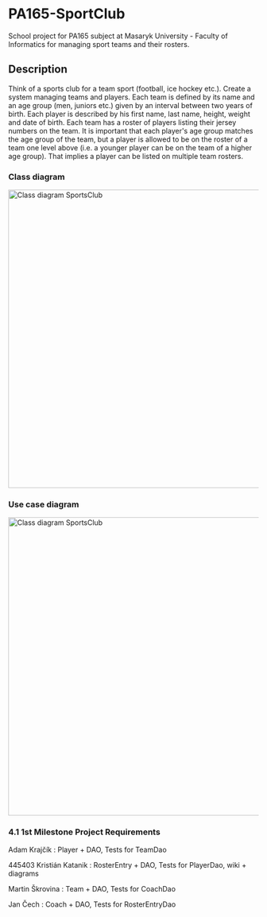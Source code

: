 # PA165-SportClub

School project for PA165 subject at Masaryk University - Faculty of Informatics for managing sport teams and their rosters.



## <a name="description"></a>Description

Think of a sports club for a team sport (football, ice hockey etc.). Create a system managing teams and players. Each team is defined by its name and an age group (men, juniors etc.) given by an interval between two years of birth. Each player is described by his first name, last name, height, weight and date of birth. Each team has a roster of players listing their jersey numbers on the team. It is important that each player's age group matches the age group of the team, but a player is allowed to be on the roster of a team one level above (i.e. a younger player can be on the team of a higher age group). That implies a player can be listed on multiple team rosters.

### <a name="class-diagram"></a>Class diagram
<img src="https://github.com/HonzaCech/PA165-SportClub/blob/master/wiki/Class%20Diagram1.png" alt="Class diagram SportsClub" width="600" >

### <a name="use-case-diagram"></a>Use case diagram
<img src="https://github.com/HonzaCech/PA165-SportClub/blob/master/wiki/Use%20Case%20Diagram1.png" alt="Class diagram SportsClub" width="600" >

### 4.1 <a name="milestone-1"></a>1st Milestone Project Requirements

Adam Krajčík : Player + DAO, Tests for TeamDao

445403 Kristián Katanik : RosterEntry + DAO, Tests for PlayerDao, wiki + diagrams

Martin Škrovina : Team + DAO, Tests for CoachDao

Jan Čech : Coach + DAO, Tests for RosterEntryDao
